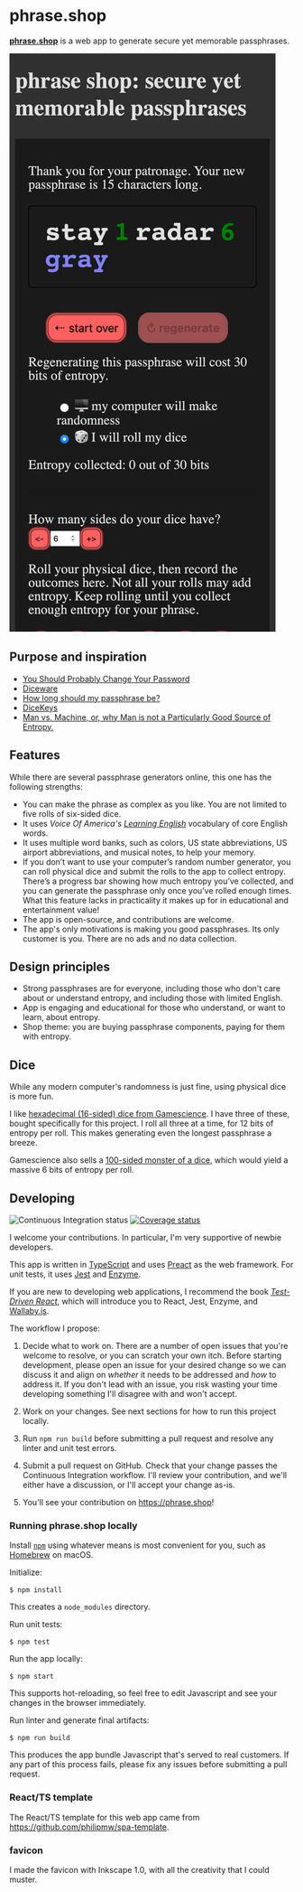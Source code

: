 # phrase.shop #

[**phrase.shop**](https://phrase.shop) is a web app to generate secure yet memorable passphrases.

![](./screenshot-iPhoneX.png)

## Purpose and inspiration

* [You Should Probably Change Your Password](https://www.youtube.com/watch?v=aHaBH4LqGsI)
* [Diceware](https://en.wikipedia.org/wiki/Diceware)
* [How long should my passphrase be?](http://world.std.com/~reinhold/dicewarefaq.html#howlong)
* [DiceKeys](https://dicekeys.com/)
* [Man vs. Machine, or, why Man is not a Particularly Good Source of Entropy.](http://www.loper-os.org/bad-at-entropy/manmach.html)

## Features

While there are several passphrase generators online, this one has the following strengths:

* You can make the phrase as complex as you like. You are not limited to five rolls of six-sided dice.
* It uses _Voice Of America's_ [*Learning English*](https://en.wikipedia.org/wiki/Learning_English_(version_of_English))
  vocabulary of core English words.
* It uses multiple word banks, such as colors, US state abbreviations, US airport abbreviations, and musical notes, to help your memory.
* If you don’t want to use your computer’s random number generator, you can roll physical
  dice and submit the rolls to the app to collect entropy.
  There’s a progress bar showing how much entropy you’ve collected, and you can generate the
  passphrase only once you’ve rolled enough times.
  What this feature lacks in practicality it makes up for in educational and entertainment value!
* The app is open-source, and contributions are welcome.
* The app's only motivations is making you good passphrases. Its only customer is you.
  There are no ads and no data collection.

## Design principles

* Strong passphrases are for everyone, including those who don't care about or understand entropy, and including those with limited English.
* App is engaging and educational for those who understand, or want to learn, about entropy.
* Shop theme: you are buying passphrase components, paying for them with entropy.

## Dice

While any modern computer's randomness is just fine, using physical dice is more fun.

I like [hexadecimal (16-sided) dice from Gamescience](https://www.gamescience.com/D16--16-Sided-Dice_c_20.html).
I have three of these, bought specifically for this project.
I roll all three at a time, for 12 bits of entropy per roll.
This makes generating even the longest passphrase a breeze.

Gamescience also sells a [100-sided monster of a dice](https://www.gamescience.com/D100--100-Sided-Dice_c_25.html),
which would yield a massive 6 bits of entropy per roll.

## Developing

![Continuous Integration status](https://github.com/philipmw/phrase.shop/workflows/Continuous%20Integration/badge.svg)
[![Coverage status](https://coveralls.io/repos/github/philipmw/phrase.shop/badge.svg?branch=master)](https://coveralls.io/github/philipmw/phrase.shop?branch=master)

I welcome your contributions.
In particular, I'm very supportive of newbie developers.

This app is written in [TypeScript](https://typescriptlang.org/)
and uses [Preact](https://preactjs.com/) as the web framework.
For unit tests, it uses [Jest](https://jestjs.io/)
and [Enzyme](https://enzymejs.github.io/enzyme/).

If you are new to developing web applications, I recommend the book
[_Test-Driven React_](https://pragprog.com/titles/tbreact/test-driven-react/),
which will introduce you to React, Jest, Enzyme, and [Wallaby.js](https://wallabyjs.com/).

The workflow I propose:

1. Decide what to work on.
   There are a number of open issues that you're welcome to resolve, or you can scratch your own itch.
   Before starting development, please open an issue for your desired change so we can discuss it and align
   on _whether_ it needs to be addressed and _how_ to address it.
   If you don't lead with an issue, you risk wasting your time developing something I'll disagree with and won't accept.

2. Work on your changes.
   See next sections for how to run this project locally.

3. Run `npm run build` before submitting a pull request and resolve any linter and unit test errors.

4. Submit a pull request on GitHub.
   Check that your change passes the Continuous Integration workflow.
   I'll review your contribution, and we'll either have a discussion, or I'll accept your change as-is.

5. You'll see your contribution on https://phrase.shop!

### Running phrase.shop locally

Install [`npm`](https://www.npmjs.com/) using whatever
means is most convenient for you, such as [Homebrew](https://brew.sh/) on macOS.

Initialize:

    $ npm install

This creates a `node_modules` directory.

Run unit tests:

    $ npm test

Run the app locally:

    $ npm start

This supports hot-reloading, so feel free to edit Javascript and see your changes
in the browser immediately.

Run linter and generate final artifacts:

    $ npm run build

This produces the app bundle Javascript that's served to real customers.
If any part of this process fails, please fix any issues before submitting a pull request.

### React/TS template

The React/TS template for this web app came from https://github.com/philipmw/spa-template.

### favicon

I made the favicon with Inkscape 1.0, with all the creativity that I could muster.
